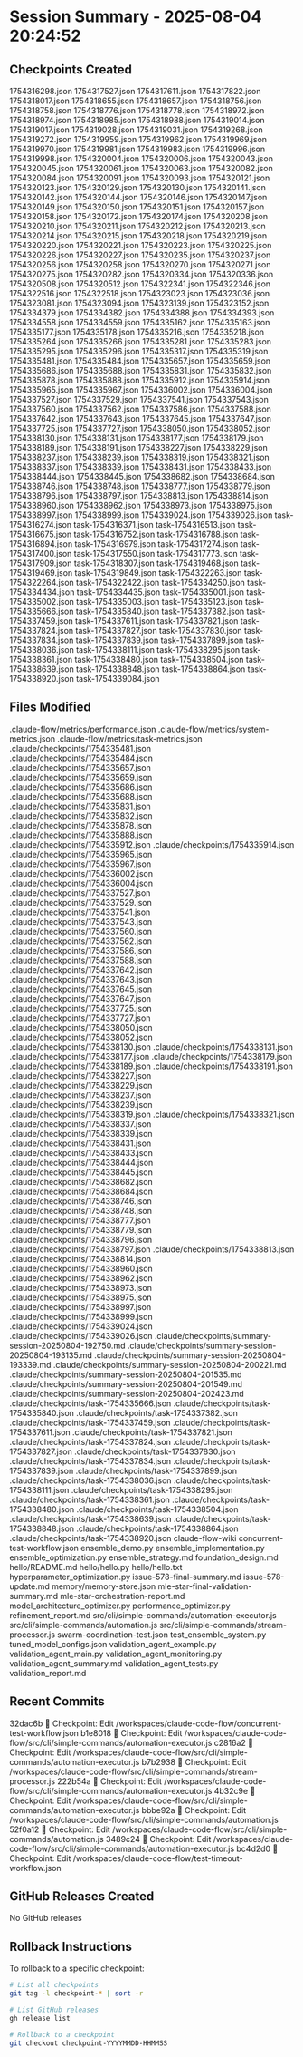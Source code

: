 # Session Summary - 2025-08-04 20:24:52

## Checkpoints Created
1754316298.json
1754317527.json
1754317611.json
1754317822.json
1754318017.json
1754318655.json
1754318657.json
1754318756.json
1754318758.json
1754318776.json
1754318778.json
1754318972.json
1754318974.json
1754318985.json
1754318988.json
1754319014.json
1754319017.json
1754319028.json
1754319031.json
1754319268.json
1754319272.json
1754319959.json
1754319962.json
1754319969.json
1754319970.json
1754319981.json
1754319983.json
1754319996.json
1754319998.json
1754320004.json
1754320006.json
1754320043.json
1754320045.json
1754320061.json
1754320063.json
1754320082.json
1754320084.json
1754320091.json
1754320093.json
1754320121.json
1754320123.json
1754320129.json
1754320130.json
1754320141.json
1754320142.json
1754320144.json
1754320146.json
1754320147.json
1754320149.json
1754320150.json
1754320151.json
1754320157.json
1754320158.json
1754320172.json
1754320174.json
1754320208.json
1754320210.json
1754320211.json
1754320212.json
1754320213.json
1754320214.json
1754320215.json
1754320218.json
1754320219.json
1754320220.json
1754320221.json
1754320223.json
1754320225.json
1754320226.json
1754320227.json
1754320235.json
1754320237.json
1754320256.json
1754320258.json
1754320270.json
1754320271.json
1754320275.json
1754320282.json
1754320334.json
1754320336.json
1754320508.json
1754320512.json
1754322341.json
1754322346.json
1754322516.json
1754322518.json
1754323023.json
1754323036.json
1754323081.json
1754323094.json
1754323139.json
1754323152.json
1754334379.json
1754334382.json
1754334388.json
1754334393.json
1754334558.json
1754334559.json
1754335162.json
1754335163.json
1754335177.json
1754335178.json
1754335216.json
1754335218.json
1754335264.json
1754335266.json
1754335281.json
1754335283.json
1754335295.json
1754335296.json
1754335317.json
1754335319.json
1754335481.json
1754335484.json
1754335657.json
1754335659.json
1754335686.json
1754335688.json
1754335831.json
1754335832.json
1754335878.json
1754335888.json
1754335912.json
1754335914.json
1754335965.json
1754335967.json
1754336002.json
1754336004.json
1754337527.json
1754337529.json
1754337541.json
1754337543.json
1754337560.json
1754337562.json
1754337586.json
1754337588.json
1754337642.json
1754337643.json
1754337645.json
1754337647.json
1754337725.json
1754337727.json
1754338050.json
1754338052.json
1754338130.json
1754338131.json
1754338177.json
1754338179.json
1754338189.json
1754338191.json
1754338227.json
1754338229.json
1754338237.json
1754338239.json
1754338319.json
1754338321.json
1754338337.json
1754338339.json
1754338431.json
1754338433.json
1754338444.json
1754338445.json
1754338682.json
1754338684.json
1754338746.json
1754338748.json
1754338777.json
1754338779.json
1754338796.json
1754338797.json
1754338813.json
1754338814.json
1754338960.json
1754338962.json
1754338973.json
1754338975.json
1754338997.json
1754338999.json
1754339024.json
1754339026.json
task-1754316274.json
task-1754316371.json
task-1754316513.json
task-1754316675.json
task-1754316752.json
task-1754316788.json
task-1754316894.json
task-1754316979.json
task-1754317274.json
task-1754317400.json
task-1754317550.json
task-1754317773.json
task-1754317909.json
task-1754318307.json
task-1754319468.json
task-1754319469.json
task-1754319849.json
task-1754322263.json
task-1754322264.json
task-1754322422.json
task-1754334250.json
task-1754334434.json
task-1754334435.json
task-1754335001.json
task-1754335002.json
task-1754335003.json
task-1754335123.json
task-1754335666.json
task-1754335840.json
task-1754337382.json
task-1754337459.json
task-1754337611.json
task-1754337821.json
task-1754337824.json
task-1754337827.json
task-1754337830.json
task-1754337834.json
task-1754337839.json
task-1754337899.json
task-1754338036.json
task-1754338111.json
task-1754338295.json
task-1754338361.json
task-1754338480.json
task-1754338504.json
task-1754338639.json
task-1754338848.json
task-1754338864.json
task-1754338920.json
task-1754339084.json

## Files Modified
.claude-flow/metrics/performance.json
.claude-flow/metrics/system-metrics.json
.claude-flow/metrics/task-metrics.json
.claude/checkpoints/1754335481.json
.claude/checkpoints/1754335484.json
.claude/checkpoints/1754335657.json
.claude/checkpoints/1754335659.json
.claude/checkpoints/1754335686.json
.claude/checkpoints/1754335688.json
.claude/checkpoints/1754335831.json
.claude/checkpoints/1754335832.json
.claude/checkpoints/1754335878.json
.claude/checkpoints/1754335888.json
.claude/checkpoints/1754335912.json
.claude/checkpoints/1754335914.json
.claude/checkpoints/1754335965.json
.claude/checkpoints/1754335967.json
.claude/checkpoints/1754336002.json
.claude/checkpoints/1754336004.json
.claude/checkpoints/1754337527.json
.claude/checkpoints/1754337529.json
.claude/checkpoints/1754337541.json
.claude/checkpoints/1754337543.json
.claude/checkpoints/1754337560.json
.claude/checkpoints/1754337562.json
.claude/checkpoints/1754337586.json
.claude/checkpoints/1754337588.json
.claude/checkpoints/1754337642.json
.claude/checkpoints/1754337643.json
.claude/checkpoints/1754337645.json
.claude/checkpoints/1754337647.json
.claude/checkpoints/1754337725.json
.claude/checkpoints/1754337727.json
.claude/checkpoints/1754338050.json
.claude/checkpoints/1754338052.json
.claude/checkpoints/1754338130.json
.claude/checkpoints/1754338131.json
.claude/checkpoints/1754338177.json
.claude/checkpoints/1754338179.json
.claude/checkpoints/1754338189.json
.claude/checkpoints/1754338191.json
.claude/checkpoints/1754338227.json
.claude/checkpoints/1754338229.json
.claude/checkpoints/1754338237.json
.claude/checkpoints/1754338239.json
.claude/checkpoints/1754338319.json
.claude/checkpoints/1754338321.json
.claude/checkpoints/1754338337.json
.claude/checkpoints/1754338339.json
.claude/checkpoints/1754338431.json
.claude/checkpoints/1754338433.json
.claude/checkpoints/1754338444.json
.claude/checkpoints/1754338445.json
.claude/checkpoints/1754338682.json
.claude/checkpoints/1754338684.json
.claude/checkpoints/1754338746.json
.claude/checkpoints/1754338748.json
.claude/checkpoints/1754338777.json
.claude/checkpoints/1754338779.json
.claude/checkpoints/1754338796.json
.claude/checkpoints/1754338797.json
.claude/checkpoints/1754338813.json
.claude/checkpoints/1754338814.json
.claude/checkpoints/1754338960.json
.claude/checkpoints/1754338962.json
.claude/checkpoints/1754338973.json
.claude/checkpoints/1754338975.json
.claude/checkpoints/1754338997.json
.claude/checkpoints/1754338999.json
.claude/checkpoints/1754339024.json
.claude/checkpoints/1754339026.json
.claude/checkpoints/summary-session-20250804-192750.md
.claude/checkpoints/summary-session-20250804-193135.md
.claude/checkpoints/summary-session-20250804-193339.md
.claude/checkpoints/summary-session-20250804-200221.md
.claude/checkpoints/summary-session-20250804-201535.md
.claude/checkpoints/summary-session-20250804-201549.md
.claude/checkpoints/summary-session-20250804-202423.md
.claude/checkpoints/task-1754335666.json
.claude/checkpoints/task-1754335840.json
.claude/checkpoints/task-1754337382.json
.claude/checkpoints/task-1754337459.json
.claude/checkpoints/task-1754337611.json
.claude/checkpoints/task-1754337821.json
.claude/checkpoints/task-1754337824.json
.claude/checkpoints/task-1754337827.json
.claude/checkpoints/task-1754337830.json
.claude/checkpoints/task-1754337834.json
.claude/checkpoints/task-1754337839.json
.claude/checkpoints/task-1754337899.json
.claude/checkpoints/task-1754338036.json
.claude/checkpoints/task-1754338111.json
.claude/checkpoints/task-1754338295.json
.claude/checkpoints/task-1754338361.json
.claude/checkpoints/task-1754338480.json
.claude/checkpoints/task-1754338504.json
.claude/checkpoints/task-1754338639.json
.claude/checkpoints/task-1754338848.json
.claude/checkpoints/task-1754338864.json
.claude/checkpoints/task-1754338920.json
claude-flow-wiki
concurrent-test-workflow.json
ensemble_demo.py
ensemble_implementation.py
ensemble_optimization.py
ensemble_strategy.md
foundation_design.md
hello/README.md
hello/hello.py
hello/hello.txt
hyperparameter_optimization.py
issue-578-final-summary.md
issue-578-update.md
memory/memory-store.json
mle-star-final-validation-summary.md
mle-star-orchestration-report.md
model_architecture_optimizer.py
performance_optimizer.py
refinement_report.md
src/cli/simple-commands/automation-executor.js
src/cli/simple-commands/automation.js
src/cli/simple-commands/stream-processor.js
swarm-coordination-test.json
test_ensemble_system.py
tuned_model_configs.json
validation_agent_example.py
validation_agent_main.py
validation_agent_monitoring.py
validation_agent_summary.md
validation_agent_tests.py
validation_report.md

## Recent Commits
32dac6b 🔖 Checkpoint: Edit /workspaces/claude-code-flow/concurrent-test-workflow.json
b1e8018 🔖 Checkpoint: Edit /workspaces/claude-code-flow/src/cli/simple-commands/automation-executor.js
c2816a2 🔖 Checkpoint: Edit /workspaces/claude-code-flow/src/cli/simple-commands/automation-executor.js
b7b2938 🔖 Checkpoint: Edit /workspaces/claude-code-flow/src/cli/simple-commands/stream-processor.js
222b54a 🔖 Checkpoint: Edit /workspaces/claude-code-flow/src/cli/simple-commands/automation-executor.js
4b32c9e 🔖 Checkpoint: Edit /workspaces/claude-code-flow/src/cli/simple-commands/automation-executor.js
bbbe92a 🔖 Checkpoint: Edit /workspaces/claude-code-flow/src/cli/simple-commands/automation.js
52f0a12 🔖 Checkpoint: Edit /workspaces/claude-code-flow/src/cli/simple-commands/automation.js
3489c24 🔖 Checkpoint: Edit /workspaces/claude-code-flow/src/cli/simple-commands/automation-executor.js
bc4d2d0 🔖 Checkpoint: Edit /workspaces/claude-code-flow/test-timeout-workflow.json

## GitHub Releases Created
No GitHub releases

## Rollback Instructions
To rollback to a specific checkpoint:
```bash
# List all checkpoints
git tag -l checkpoint-* | sort -r

# List GitHub releases
gh release list

# Rollback to a checkpoint
git checkout checkpoint-YYYYMMDD-HHMMSS
```
